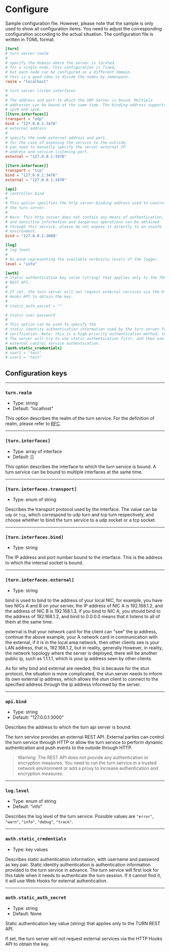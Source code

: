 # Configure

Sample configuration file. However, please note that the sample is only used to show all configuration items. You need to adjust the corresponding configuration according to the actual situation. The configuration file is written in TOML format.

```toml
[turn]
# turn server realm
#
# specify the domain where the server is located.
# for a single node, this configuration is fixed,
# but each node can be configured as a different domain.
# this is a good idea to divide the nodes by namespace.
realm = "localhost"

# turn server listen interfaces
#
# The address and port to which the UDP Server is bound. Multiple
# addresses can be bound at the same time. The binding address supports
# ipv4 and ipv6.
[[turn.interfaces]]
transport = "udp"
bind = "127.0.0.1:3478"
# external address
#
# specify the node external address and port.
# for the case of exposing the service to the outside,
# you need to manually specify the server external IP
# address and service listening port.
external = "127.0.0.1:3478"

[[turn.interfaces]]
transport = "tcp"
bind = "127.0.0.1:3478"
external = "127.0.0.1:3478"

[api]
# controller bind
#
# This option specifies the http server binding address used to control
# the turn server.
#
# Warn: This http server does not contain any means of authentication,
# and sensitive information and dangerous operations can be obtained
# through this service, please do not expose it directly to an unsafe
# environment.
bind = "127.0.0.1:3000"

[log]
# log level
#
# An enum representing the available verbosity levels of the logger.
level = "info"

[auth]
# Static authentication key value (string) that applies only to the TURN
# REST API.
#
# If set, the turn server will not request external services via the HTTP
# Hooks API to obtain the key.
#
# static_auth_secret = ""

# static user password
#
# This option can be used to specify the
# static identity authentication information used by the turn server for
# verification. Note: this is a high-priority authentication method, turn
# The server will try to use static authentication first, and then use
# external control service authentication.
[auth.static_credentials]
# user1 = "test"
# user2 = "test"
```

## Configuration keys

---

### `turn.realm`

-   Type: string
-   Default: "localhost"

This option describes the realm of the turn service. For the definition of realm, please refer to [RFC](https://datatracker.ietf.org/doc/html/rfc5766#section-3).

---

### `[turn.interfaces]`

-   Type: array of interface
-   Default: []

This option describes the interface to which the turn service is bound. A turn service can be bound to multiple interfaces at the same time.

---

### `[turn.interfaces.transport]`

-   Type: enum of string

Describes the transport protocol used by the interface. The value can be `udp` or `tcp`, which correspond to udp turn and tcp turn respectively, and choose whether to bind the turn service to a udp socket or a tcp socket.

---

### `[turn.interfaces.bind]`

-   Type: string

The IP address and port number bound to the interface. This is the address to which the internal socket is bound.

---

### `[turn.interfaces.external]`

-   Type: string

bind is used to bind to the address of your local NIC, for example, you have two NICs A and B on your server, the IP address of NIC A is 192.168.1.2, and the address of NIC B is 192.168.1.3, if you bind to NIC A, you should bind to the address of 192.168.1.2, and bind to 0.0.0.0 means that it listens to all of them at the same time.

external is that your network card for the client can "see" the ip address, continue the above example, your A network card in communication with the external, if it is in the local area network, then other clients see is your LAN address, that is, 192.168.1.2, but in reality, generally However, in reality, the network topology where the server is deployed, there will be another public ip, such as 1.1.1.1, which is your ip address seen by other clients.

As for why bind and external are needed, this is because for the stun protocol, the situation is more complicated, the stun server needs to inform its own external ip address, which allows the stun client to connect to the specified address through the ip address informed by the server.

---

### `api.bind`

-   Type: string
-   Default: "127.0.0.1:3000"

Describes the address to which the turn api server is bound.

The turn service provides an external REST API. External parties can control the turn service through HTTP or allow the turn service to perform dynamic authentication and push events to the outside through HTTP.

> Warning: The REST API does not provide any authentication or encryption measures. You need to run the turn service in a trusted network environment or add a proxy to increase authentication and encryption measures.

---

### `log.level`

-   Type: enum of string
-   Default: "info"

Describes the log level of the turn service. Possible values ​​are `"error"`, `"warn"`, `"info"`, `"debug"`, `"trace"`.

---

### `auth.static_credentials`

-   Type: key values

Describes static authentication information, with username and password as key pair. Static identity authentication is authentication information provided to the turn service in advance. The turn service will first look for this table when it needs to authenticate the turn session. If it cannot find it, it will use Web Hooks for external authentication.

---

### `auth.static_auth_secret`

-   Type: string
-   Default: None

Static authentication key value (string) that applies only to the TURN REST API.

If set, the turn server will not request external services via the HTTP Hooks API to obtain the key.
